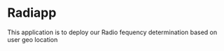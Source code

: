 # Radiapp
This application is to deploy our Radio fequency determination based on user geo location

